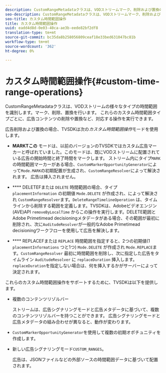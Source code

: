 ```yaml
---
description: CustomRangeMetadataクラスは、VODストリームマーク、削除および置換の様々なタイプの時間範囲を識別します。 これらのカスタム時間範囲タイプごとに、広告コンテンツの削除や置換など、対応する操作を実行できます。
seo-description: CustomRangeMetadataクラスは、VODストリームマーク、削除および置換の様々なタイプの時間範囲を識別します。 これらのカスタム時間範囲タイプごとに、広告コンテンツの削除や置換など、対応する操作を実行できます。
seo-title: カスタム時間範囲操作
title: カスタム時間範囲操作
uuid: eadd4d8d-0e03-40ca-ae3b-eede82bf2df8
translation-type: tm+mt
source-git-commit: bc35da8b258056809ceaf18e33bed631047bc81b
workflow-type: tm+mt
source-wordcount: '362'
ht-degree: 0%

---
```



# カスタム時間範囲操作{#custom-time-range-operations}

CustomRangeMetadataクラスは、VODストリームの様々なタイプの時間範囲を識別します。マーク、削除、置換を行います。 これらのカスタム時間範囲タイプごとに、広告コンテンツの削除や置換など、対応する操作を実行できます。

<!--<a id="section_1323C0BAC259424C85A6ACFB48FE77EC"></a>-->

広告削除および置換の場合、TVSDKは次の&#x200B;*カスタム時間範囲操作*&#x200B;モードを使用します。

* **MARKTこの** モードは、以前のバージョンのTVSDKではカスタム広告マーカーと呼ばれていました。このモードは、既にVODストリームに配置されている広告の開始時間と終了時間をマークします。 ストリーム内にタイプ`MARK`の時間範囲マーカーがある場合、`CustomMarkerOpportunityGenerator`によって`Mode.MARK`の初期配置が生成され、`CustomRangeResolver`によって解決されます。 広告は挿入されません。

* **** DELETEFまたは `DELETE` 時間範囲の場合、タイプ `placementInformation` の初期値 `Mode.DELETE` が作成され、によって解決され `CustomRangeResolver`ます。`DeleteRangeTimelineOperation` は、タイムラインから削除する範囲を定義します。TVSDKは、Adobeビデオエンジン(AVE)API `removeByLocalTime` からこの操作を実行します。DELETE範囲とAdobe Primetimead decisioningメタデータがある場合、その範囲が最初に削除され、次に`AuditudeResolver`が一般的なAdobe Primetimead decisioningワークフローを使用して広告を解決します。

* **** REPLACEFまたは `REPLACE` 時間範囲を指定すると、2つの初期値(1 `placementInformations` つと1つ) `Mode.DELETE` が作成され `Mode.REPLACE`ます。`CustomRangeResolver` 最初に時間範囲を削除し、次に指定した広告をタイムライン `AuditudeResolver` に `replaceDuration` 挿入します。`replaceDuration`を指定しない場合は、何を挿入するかがサーバーによって決定されます。

これらのカスタム時間範囲操作をサポートするために、TVSDKは以下を提供します。

* 複数のコンテンツリゾルバー

   ストリームは、広告シグナリングモードと広告メタデータに基づいて、複数のコンテンツリゾルバーを持つことができます。 広告シグナリングモードと広告メタデータの組み合わせが異なると、動作が変わります。
* `CustomMarkerOpportunityGenerator`を使用して複数の初期オポチュニティを作成します。
* 新しい広告シグナリングモード`CUSTOM_RANGES`。

   広告は、JSONファイルなどの外部ソースの時間範囲データに基づいて配置されます。